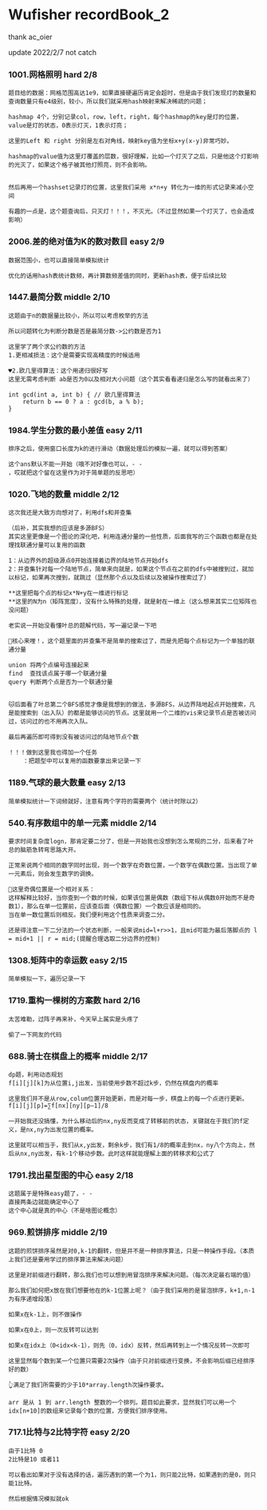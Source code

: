 # Wufisher recordBook_2

thank ac_oier

update 2022/2/7  not catch

### 1001.网格照明 hard 2/8

    题目给的数据：网格范围高达1e9，如果直接硬遍历肯定会超时，但是由于我们发现灯的数量和查询数量只有e4级别，较小，所以我们就采用hash映射来解决稀疏的问题；

    hashmap 4个，分别记录col，row，left，right，每个hashmap的key是灯的位置，value是灯的状态，0表示灯灭，1表示灯亮；

    这里的Left 和 right 分别是左右对角线，映射key值为坐标x+y(x-y)非常巧妙。

    hashmap的value值为这里灯覆盖的层数，很好理解，比如一个灯灭了之后，只是他这个灯影响的光灭了，如果这个格子被其他灯照亮，则不会影响。


    然后再用一个hashset记录灯的位置，这里我们采用 x*n+y 转化为一维的形式记录来减小空间

    有趣的一点是，这个题查询后，只灭灯！！！，不灭光。（不过显然如果一个灯灭了，也会造成影响）


### 2006.差的绝对值为K的数对数目 easy 2/9

    数据范围小，也可以直接简单模拟统计

    优化的话用hash表统计数频，再计算数频差值的同时，更新hash表，便于后续比较


### 1447.最简分数 middle 2/10 
    这题由于n的数据量比较小，所以可以考虑枚举的方法

    所以问题转化为判断分数是否是最简分数->公约数是否为1

    这里学了两个求公约数的方法
    1.更相减损法：这个是需要实现高精度的时候适用

    ♥2.欧几里得算法：这个用递归很好写
    这里无需考虑判断 ab是否为0以及相对大小问题（这个其实看看递归是怎么写的就看出来了）

    int gcd(int a, int b) { // 欧几里得算法
        return b == 0 ? a : gcd(b, a % b);
    }






### 1984.学生分数的最小差值 easy 2/11


    排序之后，使用窗口长度为k的进行滑动（数据处理后的模拟一遍，就可以得到答案）

    这个ans默认不能一开始（哦不对好像也可以，- -
    ，哎就把这个留在这里作为对于简单题的反思吧）



### 1020.飞地的数量 middle 2/12

    这次我还是大致方向想对了，利用dfs和并查集

    （后补，其实我想的应该是多源BFS）
    其实这里更像是一个图论的深化吧，利用连通分量的一些性质，后面我写的三个函数也都是在处理找联通分量可以复用的函数

    1：从边界外的超级源点0开始连接着边界的陆地节点开始dfs
    2：并查集针对每一个陆地节点，简单来向就是，如果这个节点在之前的dfs中被搜到过，就加以标记，如果再次搜到，就跳过（显然那个点以及后续以及被操作搜索过了）

    **这里把每个点的标记x*N+y在一维进行标记
    **这里的N为n（矩阵宽度），没有什么特殊的处理，就是射在一维上（这么想来其实二位矩阵也没问题）

    老实说一开始没看懂叶总的题解代码，写一遍记录一下吧

    🐎核心来哩！，这个题里面的并查集不是简单的搜索过了，而是先把每个点标记为一个单独的联通分量

    union 将两个点编号连接起来
    find  查找该点属于哪一个联通分量
    query 判断两个点是否为一个联通分量


    🐱后面看了叶总第二个BFS感觉才像是我想到的做法，多源BFS，从边界陆地起点开始搜索，凡是能搜索到（出入队）的都是能够访问的节点。这里就用一个二维的vis来记录节点是否被访问过，访问过的也不用再次入队。

    最后再遍历即可得到没有被访问过的陆地节点个数

    ！！！做到这里我也得加一个任务
        ：把题型中可以复用的函数要拿出来记录一下


### 1189.气球的最大数量 easy 2/13   
    简单模拟统计一下词频就好，注意有两个字符的需要两个（统计时除以2）

### 540.有序数组中的单一元素 middle 2/14

    要求时间复杂度logn，那肯定要二分了，但是一开始我也没想到怎么常规的二分，后来看了叶总的脑筋急转弯思路大开。

    正常来说两个相同的数字同时出现，则一个数字在奇数位置，一个数字在偶数位置。当出现了单一元素后，则会发生数字的调换。

    🐎这里奇偶位置是一个相对关系：
    这样解释比较好，当你查到一个数的时候，如果该位置是偶数（数组下标从偶数0开始而不是奇数1），那么在单一位置前，应该查后面（偶数位置）一个数应该是相同的。
    当在单一数位置后则相反。我们便利用这个性质来调查二分。

    还是得注意一下二分法的一个状态判断，一般来说mid=l+r>>1，且mid可能为最后落脚点的 l = mid+1 || r = mid;(提醒合理选取二分边界的控制)

### 1308.矩阵中的幸运数 easy 2/15
    简单模拟一下，遍历记录一下


### 1719.重构一棵树的方案数 hard 2/16

    太苦难勒，过阵子再来补，今天早上属实是头疼了
    
    偷了一下网友的代码


### 688.骑士在棋盘上的概率 middle 2/17

    dp题，利用动态规划
    f[i][j][k]为从位置i,j出发，当前使用步数不超过k步，仍然在棋盘内的概率

    这里我们并不是从row,colum位置开始更新，而是对每一步，棋盘上的每一个点进行更新。
    f[i][j][p]=∑f[nx][ny][p−1]/8

    一开始我还没搞懂，为什么移动后的nx,ny反而变成了转移前的状态，关键就在于我们的f定义，是nx,ny为出发位置的概率。

    这里就可以相当于，我们从x,y出发，剩余k步，我们有1/8的概率走到nx，ny八个方向上，然后从nx,ny出发，有k-1个移动步数。此时这样就能理解上面的转移求和公式了

### 1791.找出星型图的中心 easy 2/18
    
    这题属于是特殊easy题了，- -
    直接两条边就能确定中心了
    这个中心就是真的中心（不是啥图论概念）


### 969.煎饼排序 middle 2/19

    这题的煎饼排序虽然是对0,k-1的翻转，但是并不是一种排序算法，只是一种操作手段。（本质上我们还是要用学过的排序算法来解决问题）

    这里是对前缀进行翻转，那么我们也可以想到用冒泡排序来解决问题。（每次决定最右端的值）

    那么我们如何把x放在我们想要他在的k-1位置上呢？（由于我们采用的是冒泡排序，k+1,n-1为有序递增段落）

    如果x在k-1上，则不做操作

    如果x在0上，则一次反转可以达到

    如果x在idx上（0<idx<k-1），则先（0，idx）反转，然后再转到上一个情况反转一次即可

    这里显然每个数到某一个位置只需要2次操作（由于只对前缀进行变换，不会影响后缀已经排序好的数）

    👆满足了我们所需要的少于10*array.length次操作要求。

    arr 是从 1 到 arr.length 整数的一个排列。题目如此要求，显然我们可以用一个idx[n+10]的数组来记录每个数的位置，方便我们排序使用。

### 717.1比特与2比特字符 easy 2/20

    由于1比特 0 
    2比特是10 或者11

    可以看出如果对于没有选择的话，遍历遇到的第一个为1，则只能2比特，如果遇到的是0，则只能1比特。

    然后根据情况模拟就ok